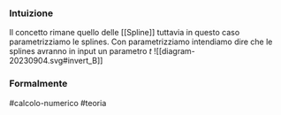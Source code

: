 ### Intuizione
Il concetto rimane quello delle [[Spline]] tuttavia in questo caso parametrizziamo le splines. 
Con parametrizziamo intendiamo dire che le splines avranno in input un parametro $t$ 
![[diagram-20230904.svg#invert_B]]



### Formalmente


#calcolo-numerico #teoria  